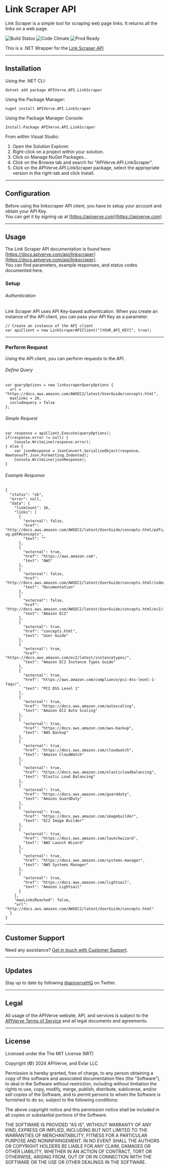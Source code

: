 Link Scraper API
============

Link Scraper is a simple tool for scraping web page links. It returns all the links on a web page.

![Build Status](https://img.shields.io/badge/build-passing-green)
![Code Climate](https://img.shields.io/badge/maintainability-B-purple)
![Prod Ready](https://img.shields.io/badge/production-ready-blue)

This is a .NET Wrapper for the [Link Scraper API](https://apiverve.com/marketplace/api/linkscraper)

---

## Installation

Using the .NET CLI:
```
dotnet add package APIVerve.API.LinkScraper
```

Using the Package Manager:
```
nuget install APIVerve.API.LinkScraper
```

Using the Package Manager Console:
```
Install-Package APIVerve.API.LinkScraper
```

From within Visual Studio:

1. Open the Solution Explorer.
2. Right-click on a project within your solution.
3. Click on Manage NuGet Packages...
4. Click on the Browse tab and search for "APIVerve.API.LinkScraper".
5. Click on the APIVerve.API.LinkScraper package, select the appropriate version in the right-tab and click Install.


---

## Configuration

Before using the linkscraper API client, you have to setup your account and obtain your API Key.  
You can get it by signing up at [https://apiverve.com](https://apiverve.com)

---

## Usage

The Link Scraper API documentation is found here: [https://docs.apiverve.com/api/linkscraper](https://docs.apiverve.com/api/linkscraper).  
You can find parameters, example responses, and status codes documented here.

### Setup

###### Authentication
Link Scraper API uses API Key-based authentication. When you create an instance of the API client, you can pass your API Key as a parameter.

```
// Create an instance of the API client
var apiClient = new LinkScraperAPIClient("[YOUR_API_KEY]", true);
```

---


### Perform Request
Using the API client, you can perform requests to the API.

###### Define Query

```
var queryOptions = new linkscraperQueryOptions {
  url = "https://docs.aws.amazon.com/AWSEC2/latest/UserGuide/concepts.html",
  maxlinks = 20,
  includequery = false
};
```

###### Simple Request

```
var response = apiClient.Execute(queryOptions);
if(response.error != null) {
	Console.WriteLine(response.error);
} else {
    var jsonResponse = JsonConvert.SerializeObject(response, Newtonsoft.Json.Formatting.Indented);
    Console.WriteLine(jsonResponse);
}
```

###### Example Response

```
{
  "status": "ok",
  "error": null,
  "data": {
    "linkCount": 16,
    "links": [
      {
        "external": false,
        "href": "http://docs.aws.amazon.com/AWSEC2/latest/UserGuide/concepts.html/pdfs/AWSEC2/latest/UserGuide/ec2-ug.pdf#concepts",
        "text": ""
      },
      {
        "external": true,
        "href": "https://aws.amazon.com",
        "text": "AWS"
      },
      {
        "external": false,
        "href": "http://docs.aws.amazon.com/AWSEC2/latest/UserGuide/concepts.html/index.html",
        "text": "Documentation"
      },
      {
        "external": false,
        "href": "http://docs.aws.amazon.com/AWSEC2/latest/UserGuide/concepts.html/ec2/index.html",
        "text": "Amazon EC2"
      },
      {
        "external": true,
        "href": "concepts.html",
        "text": "User Guide"
      },
      {
        "external": true,
        "href": "https://docs.aws.amazon.com/ec2/latest/instancetypes/",
        "text": "Amazon EC2 Instance Types Guide"
      },
      {
        "external": true,
        "href": "https://aws.amazon.com/compliance/pci-dss-level-1-faqs/",
        "text": "PCI DSS Level 1"
      },
      {
        "external": true,
        "href": "https://docs.aws.amazon.com/autoscaling",
        "text": "Amazon EC2 Auto Scaling"
      },
      {
        "external": true,
        "href": "https://docs.aws.amazon.com/aws-backup",
        "text": "AWS Backup"
      },
      {
        "external": true,
        "href": "https://docs.aws.amazon.com/cloudwatch",
        "text": "Amazon CloudWatch"
      },
      {
        "external": true,
        "href": "https://docs.aws.amazon.com/elasticloadbalancing",
        "text": "Elastic Load Balancing"
      },
      {
        "external": true,
        "href": "https://docs.aws.amazon.com/guardduty",
        "text": "Amazon GuardDuty"
      },
      {
        "external": true,
        "href": "https://docs.aws.amazon.com/imagebuilder",
        "text": "EC2 Image Builder"
      },
      {
        "external": true,
        "href": "https://docs.aws.amazon.com/launchwizard",
        "text": "AWS Launch Wizard"
      },
      {
        "external": true,
        "href": "https://docs.aws.amazon.com/systems-manager",
        "text": "AWS Systems Manager"
      },
      {
        "external": true,
        "href": "https://docs.aws.amazon.com/lightsail",
        "text": "Amazon Lightsail"
      }
    ],
    "maxLinksReached": false,
    "url": "http://docs.aws.amazon.com/AWSEC2/latest/UserGuide/concepts.html"
  }
}
```

---

## Customer Support

Need any assistance? [Get in touch with Customer Support](https://apiverve.com/contact).

---

## Updates
Stay up to date by following [@apiverveHQ](https://twitter.com/apiverveHQ) on Twitter.

---

## Legal

All usage of the APIVerve website, API, and services is subject to the [APIVerve Terms of Service](https://apiverve.com/terms) and all legal documents and agreements.

---

## License
Licensed under the The MIT License (MIT)

Copyright (&copy;) 2024 APIVerve, and Evlar LLC

Permission is hereby granted, free of charge, to any person obtaining a copy of this software and associated documentation files (the "Software"), to deal in the Software without restriction, including without limitation the rights to use, copy, modify, merge, publish, distribute, sublicense, and/or sell copies of the Software, and to permit persons to whom the Software is furnished to do so, subject to the following conditions:

The above copyright notice and this permission notice shall be included in all copies or substantial portions of the Software.

THE SOFTWARE IS PROVIDED "AS IS", WITHOUT WARRANTY OF ANY KIND, EXPRESS OR IMPLIED, INCLUDING BUT NOT LIMITED TO THE WARRANTIES OF MERCHANTABILITY, FITNESS FOR A PARTICULAR PURPOSE AND NONINFRINGEMENT. IN NO EVENT SHALL THE AUTHORS OR COPYRIGHT HOLDERS BE LIABLE FOR ANY CLAIM, DAMAGES OR OTHER LIABILITY, WHETHER IN AN ACTION OF CONTRACT, TORT OR OTHERWISE, ARISING FROM, OUT OF OR IN CONNECTION WITH THE SOFTWARE OR THE USE OR OTHER DEALINGS IN THE SOFTWARE.